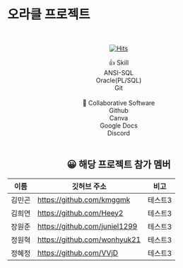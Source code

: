 

# 오라클 프로젝트
<br/>				<div align="center">
[![Hits](https://hits.seeyoufarm.com/api/count/incr/badge.svg?url=https%3A%2F%2Fgithub.com%2FOracleProject%2FOracleProject&count_bg=%23FF0000&title_bg=%23555555&icon=&icon_color=%23E7E7E7&title=hits&edge_flat=false)](https://hits.seeyoufarm.com) <br/>
<div align="center">
  👍 Skill  <br/>
ANSI-SQL  <br/> 
Oracle(PL/SQL) <br/>  
Git  <br/> 
  
  <br/> 
📂 Collaborative Software <br/>
Github <br/> 
Canva <br/> 
Google Docs <br/> 
Discord
  
  
  <br/> 
  <br/>


## 😀  해당 프로젝트 참가 멤버

|이름|깃허브 주소|비고|
|------|---|---|
|김민곤|https://github.com/kmggmk|테스트3|
|김희연|https://github.com/Heey2|테스트3|
|장원준|https://github.com/juniel1299|테스트3|
|정원혁|https://github.com/wonhyuk21|테스트3|
|정혜정|https://github.com/VVjD|테스트3|










</div>
	
